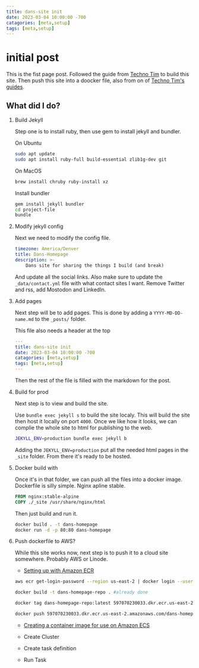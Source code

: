 ```yaml
---
title: dans-site init
date: 2023-03-04 10:00:00 -700
catagories: [meta,setup]
tags: [meta,setup]
---
```


# initial post

This is the fist page post. Followed the guide from [Techno Tim](https://www.youtube.com/watch?v=F8iOU1ci19Q) to build this site. Then push this site into a doocker file, also from on of [Techno Tim's guides](https://www.youtube.com/watch?v=SnSH8Ht3MIc).

## What did I do?

1. Build Jekyll

    Step one is to install ruby, then use gem to install jekyll and bundler.

    On Ubuntu

    ``` bash
    sudo apt update
    sudo apt install ruby-full build-essential zlib1g-dev git
    ```

    On MacOS

    ``` bash
    brew install chruby ruby-install xz
    ```

    Install bundler

    ``` bash
    gem install jekyll bundler
    cd project-file
    bundle
    ```

2. Modify jekyll config

    Next we need to modify the config file.

    ``` yaml
    timezone: America/Denver
    title: Dans-Homepage
    description: >- 
        Dans site for sharing the things I build (and break)
    ```

    And update all the social links.
    Also make sure to update the `_data/contact.yml` file with what contact sites I want. Remove Twitter and rss, add Mostodon and LinkedIn.

3. Add pages

    Next step will be to add pages. This is done by adding a `YYYY-MD-DD-name.md` to the `_posts/` folder.

    This file also needs a header at the top 

    ``` yaml
    ---
    title: dans-site init
    date: 2023-03-04 10:00:00 -700
    catagories: [meta,setup]
    tags: [meta,setup]
    ---
    ```

    Then the rest of the file is filled with the markdown for the post.

4. Build for prod

    Next step is to view and build the site.

    Use `bundle exec jekyll s` to build the site localy. This will build the site then host it locally on port `4000`. Once we like how it looks, we can complie the whole site to html for publishing to the web.

    ``` bash
    JEKYLL_ENV=production bundle exec jekyll b
    ```

    Adding the `JEKYLL_ENV=production` put all the needed html pages in the `_site` folder. From there it's ready to be hosted.

5. Docker build with

    Once it's in that folder, we can push all the files into a docker image. Dockerfile is silly simple. Nginx apline stable.

    ``` Dockerfile
    FROM nginx:stable-alpine
    COPY ./_site /usr/share/nginx/html
    ```

    Then just build and run it.

    ``` bash
    docker build . -t dans-homepage
    docker run -d -p 80:80 dans-homepage
    ```

6. Push dockerfile to AWS?

    While this site works now, next step is to push it to a cloud site somewhere. Probably AWS or Linode.

    - [Setting up with Amazon ECR](https://docs.aws.amazon.com/AmazonECR/latest/userguide/get-set-up-for-amazon-ecr.html)

    ``` bash
    aws ecr get-login-password --region us-east-2 | docker login --username AWS --password-stdin 597070230033.dkr.ecr.us-east-2.amazonaws.com

    docker build -t dans-homepage-repo . #already done

    docker tag dans-homepage-repo:latest 597070230033.dkr.ecr.us-east-2.amazonaws.com/dans-homepage-repo:latest

    docker push 597070230033.dkr.ecr.us-east-2.amazonaws.com/dans-homepage-repo:latest
    ```

    - [Creating a container image for use on Amazon ECS](https://docs.aws.amazon.com/AmazonECS/latest/developerguide/create-container-image.html)

    - Create Cluster
    - Create task definition
    - Run Task
